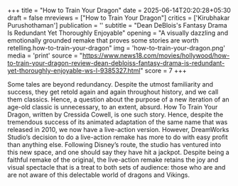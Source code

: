 +++
title = "How to Train Your Dragon"
date = 2025-06-14T20:20:28+05:30
draft = false
mreviews = ["How to Train Your Dragon"]
critics = ['Kirubhakar Purushothaman']
publication = ''
subtitle = "Dean DeBlois's Fantasy Drama Is Redundant Yet Thoroughly Enjoyable"
opening = "A visually dazzling and emotionally grounded remake that proves some stories are worth retelling.how-to-train-your-dragon"
img = 'how-to-train-your-dragon.png'
media = 'print'
source = "https://www.news18.com/movies/hollywood/how-to-train-your-dragon-review-dean-debloiss-fantasy-drama-is-redundant-yet-thoroughly-enjoyable-ws-l-9385327.html"
score = 7
+++

Some tales are beyond redundancy. Despite the utmost familiarity and success, they get retold again and again throughout history, and we call them classics. Hence, a question about the purpose of a new iteration of an age-old classic is unnecessary, to an extent, absurd. How To Train Your Dragon, written by Cressida Cowell, is one such story. Hence, despite the tremendous success of its animated adaptation of the same name that was released in 2010, we now have a live-action version. However, DreamWorks Studio’s decision to do a live-action remake has more to do with easy profit than anything else. Following Disney’s route, the studio has ventured into this new space, and one should say they have hit a jackpot. Despite being a faithful remake of the original, the live-action remake retains the joy and visual spectacle that is a treat to both sets of audience: those who are and are not aware of this delectable world of dragons and Vikings.
